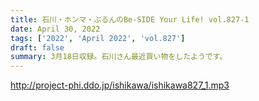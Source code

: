 ```yaml
---
title: 石川・ホンマ・ぶるんのBe-SIDE Your Life! vol.827-1
date: April 30, 2022
tags: ['2022', 'April 2022', 'vol.827']
draft: false
summary: 3月18日収録。石川さん最近買い物をしたようです。
---
```


http://project-phi.ddo.jp/ishikawa/ishikawa827_1.mp3